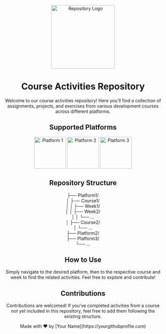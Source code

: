 <!-- Header -->
<p align="center">
  <img src="https://yourrepositorylogo.com" width="200" alt="Repository Logo">
</p>

<h1 align="center">Course Activities Repository</h1>

<!-- Introduction -->
<p align="center">
  Welcome to our course activities repository! Here you'll find a collection of assignments, projects, and exercises from various development courses across different platforms.
</p>

<!-- Platforms -->
<h2 align="center">Supported Platforms</h2>
<p align="center">
  <img src="https://platform1logo.com" width="100" alt="Platform 1">
  <img src="https://platform2logo.com" width="100" alt="Platform 2">
  <img src="https://platform3logo.com" width="100" alt="Platform 3">
</p>

<!-- Structure -->
<h2 align="center">Repository Structure</h2>
<p align="center">
  ├── Platform1/ <br>
  │   ├── Course1/ <br>
  │   │   ├── Week1/ <br>
  │   │   ├── Week2/ <br>
  │   │   └── ... <br>
  │   ├── Course2/ <br>
  │   └── ... <br>
  ├── Platform2/ <br>
  ├── Platform3/ <br>
  └── ...
</p>

<!-- Usage -->
<h2 align="center">How to Use</h2>
<p align="center">
  Simply navigate to the desired platform, then to the respective course and week to find the related activities. Feel free to explore and contribute!
</p>

<!-- Contributions -->
<h2 align="center">Contributions</h2>
<p align="center">
  Contributions are welcomed! If you've completed activities from a course not yet included in this repository, feel free to add them following the existing structure.
</p>

<!-- Footer -->
<p align="center">
  Made with ❤️ by [Your Name](https://yourgithubprofile.com)
</p>